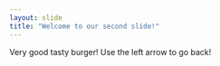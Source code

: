```yaml
---
layout: slide
title: "Welcome to our second slide!"
---
```

Very good tasty burger!
Use the left arrow to go back!
